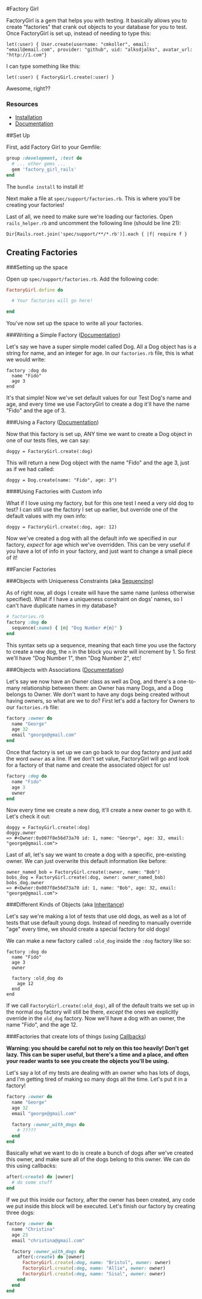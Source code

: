 #Factory Girl

FactoryGirl is a gem that helps you with testing. It basically allows you to create "factories" that crank out objects to your database for you to test. Once FactoryGirl is set up, instead of needing to type this:

```
let(:user) { User.create(username: "cmkoller", email: "email@email.com", provider: "github", uid: "alksdjalks", avatar_url: "http://1.com"}
```

I can type something like this:

```
let(:user) { FactoryGirl.create(:user) }
```

Awesome, right??

### Resources
- [Installation](https://github.com/thoughtbot/factory_girl#install)
- [Documentation](http://www.rubydoc.info/gems/factory_girl/file/GETTING_STARTED.md)

##Set Up

First, add Factory Girl to your Gemfile:

```ruby
group :development, :test do
  # ... other gems ...
  gem 'factory_girl_rails'
end
```

The `bundle install` to install it!

Next make a file at `spec/support/factories.rb`. This is where you'll be creating your factories!

Last of all, we need to make sure we're loading our factories. Open `rails_helper.rb` and uncomment the following line (should be line 21):

```
Dir[Rails.root.join('spec/support/**/*.rb')].each { |f| require f }
```

## Creating Factories

###Setting up the space

Open up `spec/support/factories.rb`. Add the following code:

```ruby
FactoryGirl.define do

  # Your factories will go here!

end
```

You've now set up the space to write all your factories.

###Writing a Simple Factory ([Documentation](http://www.rubydoc.info/gems/factory_girl/file/GETTING_STARTED.md#Defining_factories))

Let's say we have a super simple model called Dog. All a Dog object has is a string for name, and an integer for age. In our `factories.rb` file, this is what we would write:

```
factory :dog do
  name "Fido"
  age 3
end
```

It's that simple! Now we've set default values for our Test Dog's name and age, and every time we use FactoryGirl to create a dog it'll have the name "Fido" and the age of 3.

###Using a Factory ([Documentation](http://www.rubydoc.info/gems/factory_girl/file/GETTING_STARTED.md#Using_factories))

Now that this factory is set up, ANY time we want to create a Dog object in one of our tests files, we can say:

```
doggy = FactoryGirl.create(:dog)
```

This will return a new Dog object with the name "Fido" and the age 3, just as if we had called:

```
doggy = Dog.create(name: "Fido", age: 3")
```

####Using Factories with Custom info

What if I love using my factory, but for this one test I need a very old dog to test? I can still use the factory I set up earlier, but override one of the default values with my own info:

```
doggy = FactoryGirl.create(:dog, age: 12)
```

Now we've created a dog with all the default info we specified in our factory, *expect* for age which we've overridden. This can be very useful if you have a lot of info in your factory, and just want to change a small piece of it!

##Fancier Factories

###Objects with Uniqueness Constraints (aka [Sequencing](http://www.rubydoc.info/gems/factory_girl/file/GETTING_STARTED.md#Sequences))

As of right now, all dogs I create will have the same name (unless otherwise specified). What if I have a uniqueness constraint on dogs' names, so I can't have duplicate names in my database?

```ruby
# factories.rb
factory :dog do
  sequence(:name) { |n| "Dog Number #{n}" }
end
```

This syntax sets up a sequence, meaning that each time you use the factory to create a new dog, the `n` in the block you wrote will increment by 1. So first we'll have "Dog Number 1", then "Dog Number 2", etc!

###Objects with Associations ([Documentation](http://www.rubydoc.info/gems/factory_girl/file/GETTING_STARTED.md#Associations))

Let's say we now have an Owner class as well as Dog, and there's a one-to-many relationship between them: an Owner has many Dogs, and a Dog belongs to Owner. We don't want to have any dogs being created without having owners, so what are we to do? First let's add a factory for Owners to our `factories.rb` file:

```ruby
factory :owner do
  name "George"
  age 32
  email "george@gmail.com"
end
```

Once that factory is set up we can go back to our dog factory and just add the word `owner` as a line. If we don't set value, FactoryGirl will go and look for a factory of that name and create the associated object for us!

```ruby
factory :dog do
  name "Fido"
  age 3
  owner
end
```

Now every time we create a new dog, it'll create a new owner to go with it. Let's check it out:

```
doggy = FactoyGirl.create(:dog)
doggy.owner
=> #<Owner:0x007f8e56d73a70 id: 1, name: "George", age: 32, email: "george@gmail.com">
```

Last of all, let's say we want to create a dog with a specific, pre-existing owner. We can just overwrite this default information like before:

```
owner_named_bob = FactoryGirl.create(:owner, name: "Bob")
bobs_dog = FactoryGirl.create(:dog, owner: owner_named_bob)
bobs_dog.owner
=> #<Owner:0x007f8e56d73a70 id: 1, name: "Bob", age: 32, email: "george@gmail.com">
```

###Different Kinds of Objects (aka [Inheritance](http://www.rubydoc.info/gems/factory_girl/file/GETTING_STARTED.md#Inheritance))

Let's say we're making a lot of tests that use old dogs, as well as a lot of tests that use default young dogs. Instead of needing to manually override "age" every time, we should create a special factory for old dogs!

We can make a new factory called `:old_dog` inside the `:dog` factory like so:

```
factory :dog do
  name "Fido"
  age 3
  owner

  factory :old_dog do
    age 12
  end
end
```

If we call `FactoryGirl.create(:old_dog)`, all of the default traits we set up in the normal `dog` factory will still be there, *except* the ones we explicitly override in the `old_dog` factory. Now we'll have a dog with an owner, the name "Fido", and the age 12.

###Factories that create lots of things (using [Callbacks](http://www.rubydoc.info/gems/factory_girl/file/GETTING_STARTED.md#Callbacks))

**Warning: you should be careful not to rely on this too heavily! Don't get lazy. This can be super useful, but there's a time and a place, and often your reader wants to see you create the objects you'll be using.**

Let's say a lot of my tests are dealing with an owner who has lots of dogs, and I'm getting tired of making so many dogs all the time. Let's put it in a factory!

```ruby
factory :owner do
  name "George"
  age 32
  email "george@gmail.com"

  factory :owner_with_dogs do
    # ?????
  end
end
```

Basically what we want to do is create a bunch of dogs after we've created this owner, and make sure all of the dogs belong to this owner. We can do this using callbacks:

```ruby
after(:create) do |owner|
  # do some stuff
end
```

If we put this inside our factory, after the owner has been created, any code we put inside this block will be executed. Let's finish our factory by creating three dogs:

```ruby
factory :owner do
  name "Christina"
  age 23
  email "christina@gmail.com"

  factory :owner_with_dogs do
    after(:create) do |owner|
      FactoryGirl.create(:dog, name: "Bristol", owner: owner)
      FactoryGirl.create(:dog, name: "Allie", owner: owner)
      FactoryGirl.create(:dog, name: "Sisal", owner: owner)
    end
  end
end
```
